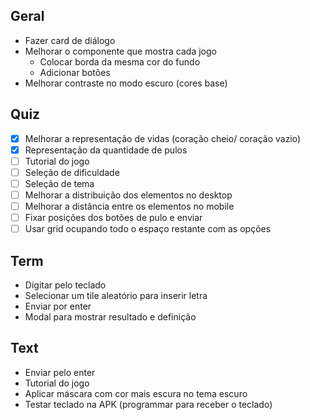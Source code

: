## Geral

- Fazer card de diálogo
- Melhorar o componente que mostra cada jogo
  - Colocar borda da mesma cor do fundo
  - Adicionar botões
- Melhorar contraste no modo escuro (cores base)

## Quiz

- [x] Melhorar a representação de vidas (coração cheio/ coração vazio)
- [x] Representação da quantidade de pulos
- [ ] Tutorial do jogo
- [ ] Seleção de dificuldade
- [ ] Seleção de tema
- [ ] Melhorar a distribuição dos elementos no desktop
- [ ] Melhorar a distância entre os elementos no mobile
- [ ] Fixar posições dos botões de pulo e enviar
- [ ] Usar grid ocupando todo o espaço restante com as opções

## Term

- Digitar pelo teclado
- Selecionar um tile aleatório para inserir letra
- Enviar por enter
- Modal para mostrar resultado e definição

## Text

- Enviar pelo enter
- Tutorial do jogo
- Aplicar máscara com cor mais escura no tema escuro
- Testar teclado na APK (programmar para receber o teclado)
